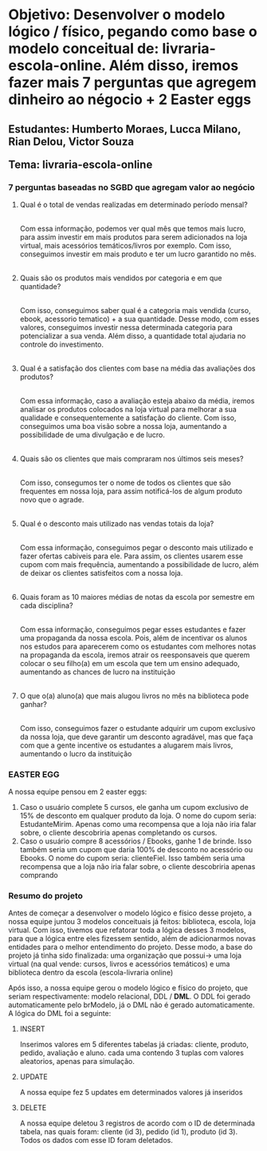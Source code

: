 <h1>Objetivo: Desenvolver o modelo lógico / físico, pegando como base o modelo conceitual de: livraria-escola-online. Além disso, iremos fazer mais 7 perguntas que agregem dinheiro ao négocio + 2 Easter eggs</h1>

<h2>
  <p>Estudantes: Humberto Moraes, Lucca Milano, Rian Delou, Victor Souza</p>
  <p>Tema: livraria-escola-online</p>
</h2>

<h3> 7 perguntas baseadas no SGBD que agregam valor ao negócio</h3>  
  <ol>
    <li>Qual é o total de vendas realizadas em determinado período mensal?</li>
    <br>
    <p>Com essa informação, podemos ver qual mês que temos mais lucro, para assim investir em mais produtos para serem adicionados na loja virtual, mais acessórios temáticos/livros por exemplo. Com isso, conseguimos investir em mais produto e ter um lucro garantido no mês.</p>
    <br>
    <li>Quais são os produtos mais vendidos por categoria e em que quantidade?</li>
    <br>
    <p>Com isso, conseguimos saber qual é a categoria mais vendida (curso, ebook, acessorio tematico) + a sua quantidade. Desse modo, com esses valores, conseguimos investir nessa determinada categoria para potencializar a sua venda. Além disso, a quantidade total ajudaria no controle do investimento.</p>
    <br>
    <li>Qual é a satisfação dos clientes com base na média das avaliações dos produtos?</li>
    <br>
    <p>Com essa informação, caso a avaliação esteja abaixo da média, iremos analisar os produtos colocados na loja virtual para melhorar a sua qualidade e consequentemente a satisfação do cliente. Com isso, conseguimos uma boa visão sobre a nossa loja, aumentando a possibilidade de uma divulgação e de lucro.</p>
    <br>
    <li>Quais são os clientes que mais compraram nos últimos seis meses?</li>
    <br>
    <p>Com isso, consegumos ter o nome de todos os clientes que são frequentes em nossa loja, para assim notificá-los de algum produto novo que o agrade.</p>
    <br>
    <li>Qual é o desconto mais utilizado nas vendas totais da loja?</li>
    <br>
    <p>Com essa informação, conseguimos pegar o desconto mais utilizado e fazer ofertas cabiveis para ele. Para assim, os clientes usarem esse cupom com mais frequência, aumentando a possibilidade de lucro, além de deixar os clientes satisfeitos com a nossa loja.</p>
    <br>
    <li>Quais foram as 10 maiores médias de notas da escola por semestre em cada disciplina?</li>
    <br>
    <p>Com essa informação, conseguimos pegar esses estudantes e fazer uma propaganda da nossa escola. Pois, além de incentivar os alunos nos estudos para aparecerem como os estudantes com melhores notas na propaganda da escola, iremos atrair os reesponsaveis que querem colocar o seu filho(a) em um escola que tem um ensino adequado, aumentando as chances de lucro na instituição</p>
    <br>
    <li>O que o(a) aluno(a) que mais alugou livros no mês na biblioteca pode ganhar? </li>
    <br>
    <p> Com isso, conseguimos fazer o estudante adquirir um cupom exclusivo da nossa loja, que deve garantir um desconto agradável, mas que faça com que a gente incentive os estudantes a alugarem mais livros, aumentando o lucro da instituição</p>
  </ol>

   <h3>EASTER EGG</h3>
   <p>A nossa equipe pensou em 2 easter eggs:</p>
   <ol>
     <li> Caso o usuário complete 5 cursos, ele ganha um cupom exclusivo de 15% de desconto em qualquer produto da loja. O nome do cupom seria: EstudanteMirim. Apenas como uma recompensa que a loja não iria falar sobre, o cliente descobriria apenas completando os cursos.</li>
     <li> Caso o usuário compre 8 acessórios / Ebooks, ganhe 1 de brinde. Isso também seria um cupom que daria 100% de desconto no acessório ou Ebooks. O nome do cupom seria: clienteFiel. Isso também seria uma recompensa que a loja não iria falar sobre, o cliente descobriria apenas comprando</li>
   </ol>

<h3>Resumo do projeto</h3>
  <p>Antes de começar a desenvolver o modelo lógico e físico desse projeto, a nossa equipe juntou 3 modelos conceituais já feitos: biblioteca, escola, loja virtual. Com isso, tivemos que refatorar toda a lógica desses 3 modelos, para que a lógica entre eles fizessem sentido, além de adicionarmos novas entidades para o melhor entendimento do projeto. Desse modo, a base do projeto já tinha sido finalizada: uma organização que possui-> uma loja virtual (na qual vende: cursos, livros e acessórios temáticos) e uma biblioteca dentro da escola (escola-livraria online)</p>
  <p>Após isso, a nossa equipe gerou o modelo lógico e físico do projeto, que seriam respectivamente: modelo relacional, DDL / <strong>DML</strong>. O DDL foi gerado automaticamente pelo brModelo, já o DML não é gerado automaticamente. A lógica do DML foi a seguinte:</p>
  <ol>
    <li>INSERT</li>
    <p>Inserimos valores em 5 diferentes tabelas já criadas: cliente, produto, pedido, avaliação e aluno. cada uma contendo 3 tuplas com valores aleatorios, apenas para simulação.</p>
    <li>UPDATE</li>
    <p>A nossa equipe fez 5 updates em determinados valores já inseridos</p>
    <li>DELETE</li>
    <p>A nossa equipe deletou 3 registros de acordo com o ID de determinada tabela, nas quais foram: cliente (id 3), pedido (id 1), produto (id 3). Todos os dados com esse ID foram deletados. </p>
  </ol>
